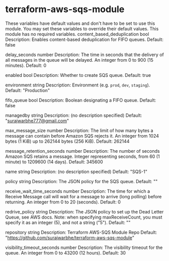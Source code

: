 # terraform-aws-sqs-module
These variables have default values and don't have to be set to use this module. You may set these variables to override their default values. This module has no required variables.
content_based_deduplication bool
Description: Enables content-based deduplication for FIFO queues.
Default: false

delay_seconds number
Description: The time in seconds that the delivery of all messages in the queue will be delayed. An integer from 0 to 900 (15 minutes).
Default: 0

enabled bool
Description: Whether to create SQS queue.
Default: true

environment string
Description: Environment (e.g. `prod`, `dev`, `staging`).
Default: "Production"

fifo_queue bool
Description: Boolean designating a FIFO queue.
Default: false

managedby string
Description: (no description specified)
Default: "surajwarbhe777@gmail.com"

max_message_size number
Description: The limit of how many bytes a message can contain before Amazon SQS rejects it. An integer from 1024 bytes (1 KiB) up to 262144 bytes (256 KiB).
Default: 262144

message_retention_seconds number
Description: The number of seconds Amazon SQS retains a message. Integer representing seconds, from 60 (1 minute) to 1209600 (14 days).
Default: 345600

name string
Description: (no description specified)
Default: "SQS-1"

policy string
Description: The JSON policy for the SQS queue.
Default: ""

receive_wait_time_seconds number
Description: The time for which a Receive Message call will wait for a message to arrive (long polling) before returning. An integer from 0 to 20 (seconds).
Default: 0

redrive_policy string
Description: The JSON policy to set up the Dead Letter Queue, see AWS docs. Note: when specifying maxReceiveCount, you must specify it as an integer (5), and not a string ("5").
Default: ""

repository string
Description: Terraform AWS-SQS Module Repo
Default: "https://github.com/surajwarbhe/terraform-aws-sqs-module"

visibility_timeout_seconds number
Description: The visibility timeout for the queue. An integer from 0 to 43200 (12 hours).
Default: 30

